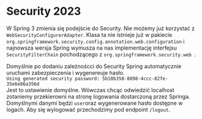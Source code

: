 # Security 2023

W Spring 3 zmienia się podejście do Security. Nie możemy już korzystać z ``WebSecurityConfigurerAdapter``. Klasa ta 
nie istnieje już w pakiecie ``org.springframework.security.config.annotation.web.configuration`` i najnowsza wersja
Spring wymusza na nas implementację interfejsu ``SecurityFilterChain`` pochodzącego z ``org.springframework.security.web ``.  
  
Domyślnie po dodaniu zależnoścci do Security Spring automatycznie uruchami zabezpieczenia i wygenereuje hasło.  
``Using generated security password: 5b10b358-8898-4ccc-82fe-35e6e86a356d``  
Jest to ustawienie domyślne. Wówczas chcąc odwiedzić localhost zotaniemy przekierowni na stronę logowania dostarczoną 
przez Springa. Domyślnymi danymi będzi ``user``oraz wygenerowane hasło dostępne w logach. Aby się wylogować przechodzimy
pod endpoint ``/logout``.